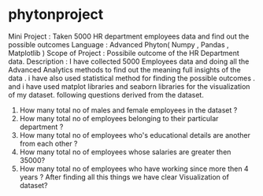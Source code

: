 # phytonproject
Mini Project : Taken 5000 HR department employees data and find out the possible outcomes Language : Advanced Phyton( Numpy , Pandas , Matplotlib ) Scope of Project : Possibile outcome of the HR Department data. Description : I have collected 5000 Employees data and doing all the Advanced Analytics methods to find out the meaning full insights of the data . i have also used statistical method for finding the possible outcomes . and i have used matplot libraries and seaborn libraries for the visualization of my dataset. following questions derived from the dataset.
1. How many total no of males and female employees in the dataset ?
2. How many total no of employees belonging to their particular department ?
3. How many total no of employees who's educational details are another from each other ?
4. How many total no of employees whose salaries are greater then 35000?
5. How many total no of employees who have working since more then 4 years ? After finding all this things we have clear Visualization of dataset?
